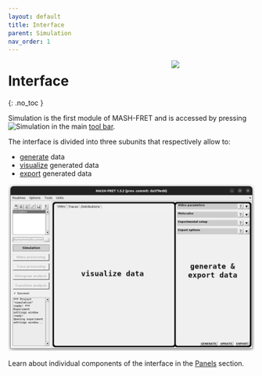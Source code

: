 ```yaml
---
layout: default
title: Interface
parent: Simulation
nav_order: 1
---
```


<img src="../assets/images/logos/logo-simulation_400px.png" width="170" style="float:right; margin-left: 15px;"/>

# Interface
{: .no_toc }

Simulation is the first module of MASH-FRET and is accessed by pressing 
![Simulation](../assets/images/gui/sim-but-simulation.png "Simulation") in the main 
[tool bar](../Getting_started.html#interface).

The interface is divided into three subunits that respectively allow to:
* <u>generate</u> data
* <u>visualize</u> generated data
* <u>export</u> generated data

<a class="plain" href="../assets/images/gui/interface-simulation.png"><img src="../assets/images/gui/interface-simulation.png" /></a>

Learn about individual components of the interface in the 
[Panels](panels.html) section.

